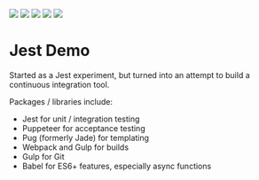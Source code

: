 ![](https://img.shields.io/badge/Coverage-100%25-brightgreen.svg)
![](https://img.shields.io/badge/Build-Passed-brightgreen.svg)
![](https://img.shields.io/twitter/follow/cgaeta.svg?style=social&label=Follow)
![](https://img.shields.io/github/issues/detail/last-update/badges/shields/979.svg)
![](https://img.shields.io/github/package-json/v/badges/shields.svg)

# Jest Demo

Started as a Jest experiment, but turned into an attempt to build a continuous integration tool.

Packages / libraries include:
* Jest for unit / integration testing
* Puppeteer for acceptance testing
* Pug (formerly Jade) for templating
* Webpack and Gulp for builds
* Gulp for Git
* Babel for ES6+ features, especially async functions
